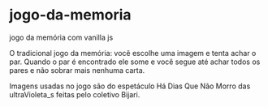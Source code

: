 # jogo-da-memoria
 jogo da memória com vanilla js

O tradicional jogo da memória: você escolhe uma imagem e tenta achar o par. Quando o par é encontrado ele some e você segue até achar todos os pares e não sobrar mais nenhuma carta. 

Imagens usadas no jogo são do espetáculo Há Dias Que Não Morro das ultraVioleta_s feitas pelo coletivo Bijari.
